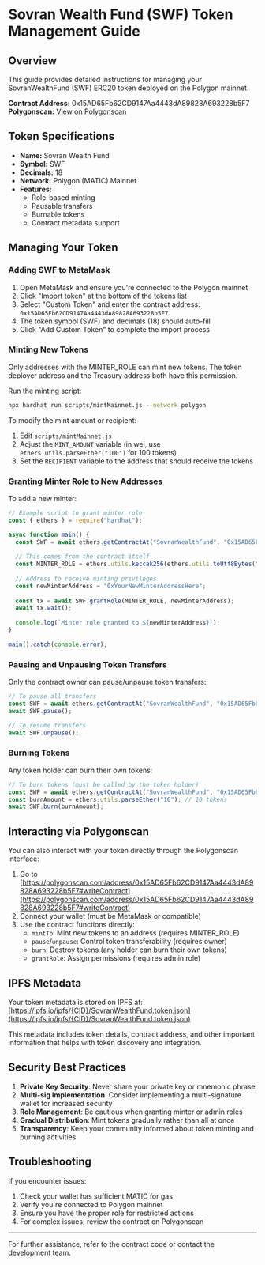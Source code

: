 # Sovran Wealth Fund (SWF) Token Management Guide

## Overview

This guide provides detailed instructions for managing your SovranWealthFund (SWF) ERC20 token deployed on the Polygon mainnet.

**Contract Address:** 0x15AD65Fb62CD9147Aa4443dA89828A693228b5F7  
**Polygonscan:** [View on Polygonscan](https://polygonscan.com/address/0x15AD65Fb62CD9147Aa4443dA89828A693228b5F7)

## Token Specifications

- **Name:** Sovran Wealth Fund
- **Symbol:** SWF
- **Decimals:** 18
- **Network:** Polygon (MATIC) Mainnet
- **Features:** 
  - Role-based minting
  - Pausable transfers
  - Burnable tokens
  - Contract metadata support

## Managing Your Token

### Adding SWF to MetaMask

1. Open MetaMask and ensure you're connected to the Polygon mainnet
2. Click "Import token" at the bottom of the tokens list
3. Select "Custom Token" and enter the contract address: `0x15AD65Fb62CD9147Aa4443dA89828A693228b5F7`
4. The token symbol (SWF) and decimals (18) should auto-fill
5. Click "Add Custom Token" to complete the import process

### Minting New Tokens

Only addresses with the MINTER_ROLE can mint new tokens. The token deployer address and the Treasury address both have this permission.

Run the minting script:

```bash
npx hardhat run scripts/mintMainnet.js --network polygon
```

To modify the mint amount or recipient:

1. Edit `scripts/mintMainnet.js`
2. Adjust the `MINT_AMOUNT` variable (in wei, use `ethers.utils.parseEther("100")` for 100 tokens)
3. Set the `RECIPIENT` variable to the address that should receive the tokens

### Granting Minter Role to New Addresses

To add a new minter:

```javascript
// Example script to grant minter role
const { ethers } = require("hardhat");

async function main() {
  const SWF = await ethers.getContractAt("SovranWealthFund", "0x15AD65Fb62CD9147Aa4443dA89828A693228b5F7");
  
  // This comes from the contract itself
  const MINTER_ROLE = ethers.utils.keccak256(ethers.utils.toUtf8Bytes("MINTER_ROLE"));
  
  // Address to receive minting privileges
  const newMinterAddress = "0xYourNewMinterAddressHere";
  
  const tx = await SWF.grantRole(MINTER_ROLE, newMinterAddress);
  await tx.wait();
  
  console.log(`Minter role granted to ${newMinterAddress}`);
}

main().catch(console.error);
```

### Pausing and Unpausing Token Transfers

Only the contract owner can pause/unpause token transfers:

```javascript
// To pause all transfers
const SWF = await ethers.getContractAt("SovranWealthFund", "0x15AD65Fb62CD9147Aa4443dA89828A693228b5F7");
await SWF.pause();

// To resume transfers
await SWF.unpause();
```

### Burning Tokens

Any token holder can burn their own tokens:

```javascript
// To burn tokens (must be called by the token holder)
const SWF = await ethers.getContractAt("SovranWealthFund", "0x15AD65Fb62CD9147Aa4443dA89828A693228b5F7");
const burnAmount = ethers.utils.parseEther("10"); // 10 tokens
await SWF.burn(burnAmount);
```

## Interacting via Polygonscan

You can also interact with your token directly through the Polygonscan interface:

1. Go to [https://polygonscan.com/address/0x15AD65Fb62CD9147Aa4443dA89828A693228b5F7#writeContract](https://polygonscan.com/address/0x15AD65Fb62CD9147Aa4443dA89828A693228b5F7#writeContract)
2. Connect your wallet (must be MetaMask or compatible)
3. Use the contract functions directly:
   - `mintTo`: Mint new tokens to an address (requires MINTER_ROLE)
   - `pause`/`unpause`: Control token transferability (requires owner)
   - `burn`: Destroy tokens (any holder can burn their own tokens)
   - `grantRole`: Assign permissions (requires admin role)

## IPFS Metadata

Your token metadata is stored on IPFS at:  
[https://ipfs.io/ipfs/{CID}/SovranWealthFund.token.json](https://ipfs.io/ipfs/{CID}/SovranWealthFund.token.json)

This metadata includes token details, contract address, and other important information that helps with token discovery and integration.

## Security Best Practices

1. **Private Key Security**: Never share your private key or mnemonic phrase
2. **Multi-sig Implementation**: Consider implementing a multi-signature wallet for increased security
3. **Role Management**: Be cautious when granting minter or admin roles
4. **Gradual Distribution**: Mint tokens gradually rather than all at once
5. **Transparency**: Keep your community informed about token minting and burning activities

## Troubleshooting

If you encounter issues:

1. Check your wallet has sufficient MATIC for gas
2. Verify you're connected to Polygon mainnet
3. Ensure you have the proper role for restricted actions
4. For complex issues, review the contract on Polygonscan

---

For further assistance, refer to the contract code or contact the development team.